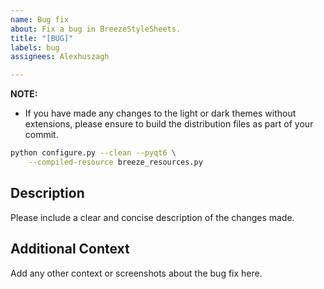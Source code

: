 ```yaml
---
name: Bug fix
about: Fix a bug in BreezeStyleSheets.
title: "[BUG]"
labels: bug
assignees: Alexhuszagh

---
```


**NOTE:**
- If you have made any changes to the light or dark themes without extensions, please ensure to build the distribution files as part of your commit.

```bash
python configure.py --clean --pyqt6 \
    --compiled-resource breeze_resources.py
```

## Description
Please include a clear and concise description of the changes made.

## Additional Context
Add any other context or screenshots about the bug fix here.
